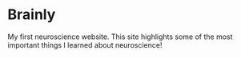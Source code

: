# Brainly
My first neuroscience website.
This site highlights some of the most important things I learned about neuroscience!
